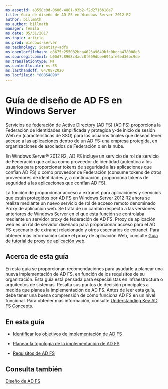 ```yaml
---
ms.assetid: a8558c9d-0606-4881-93b2-f2d2716b18e7
title: Guía de diseño de AD FS en Windows Server 2012 R2
author: billmath
ms.author: billmath
manager: femila
ms.date: 05/31/2017
ms.topic: article
ms.prod: windows-server
ms.technology: identity-adfs
ms.openlocfilehash: e8675c255032bca4623a9649bfc0bcca478008e3
ms.sourcegitcommit: b00d7c8968c4adc8f699dbee694afe6ed36bc9de
ms.translationtype: MT
ms.contentlocale: es-ES
ms.lasthandoff: 04/08/2020
ms.locfileid: "80854898"
---
```

# <a name="ad-fs-design-guide-in-windows-server"></a>Guía de diseño de AD FS en Windows Server 

Servicios de federación de Active Directory (AD FS) \(AD FS\) proporciona la Federación de identidades simplificada y protegida y\-de inicio de sesión Web en \(características de SSO\) para los usuarios finales que desean tener acceso a las aplicaciones dentro de un AD FS\-una empresa protegida, en organizaciones de asociados de Federación o en la nube.  
  
En Windows Server&reg; 2012 R2, AD FS incluye un servicio de rol de servicio de Federación que actúa como proveedor de identidad \(autentica a los usuarios para proporcionar tokens de seguridad a las aplicaciones que confían AD FS\) o como proveedor de Federación \(consume tokens de otros proveedores de identidades y, a continuación, proporciona tokens de seguridad a las aplicaciones que confían AD FS\).  
  
La función de proporcionar acceso a extranet para aplicaciones y servicios que están protegidos por AD FS en Windows Server 2012 R2 ahora se realiza mediante un nuevo servicio de rol de acceso remoto denominado Proxy de aplicación web. Se trata de un cambio respecto a las versiones anteriores de Windows Server en el que esta función se controlaba mediante un servidor proxy de federación de AD FS. Proxy de aplicación web es un rol de servidor diseñado para proporcionar acceso para el AD FS\-escenario de extranet relacionado y otros escenarios de extranet. Para obtener más información sobre el proxy de aplicación Web, consulte [Guía de tutorial de proxy de aplicación web](https://technet.microsoft.com/library/dn280944.aspx).  
  
## <a name="about-this-guide"></a>Acerca de esta guía  
En esta guía se proporcionan recomendaciones para ayudarle a planear una nueva implementación de AD FS, en función de los requisitos de su organización. Esta guía está pensada para especialistas en infraestructura o arquitectos de sistemas. Resalta sus puntos de decisión principales a medida que planea la implementación de AD FS. Antes de leer esta guía, debe tener una buena comprensión de cómo funciona AD FS en un nivel funcional. Para obtener más información, consulte [Understanding Key AD FS Concepts](../../ad-fs/technical-reference/Understanding-Key-AD-FS-Concepts.md).  
  
## <a name="in-this-guide"></a>En esta guía  
  
-   [Identificar los objetivos de implementación de AD FS](Identify-Your-AD-FS-Deployment-Goals.md)  
  
-   [Planear la topología de la implementación de AD FS](Plan-Your-AD-FS-Deployment-Topology.md)  
  
-   [Requisitos de AD FS](AD-FS-Requirements.md)  
  
  
## <a name="see-also"></a>Consulta también  
[Diseño de AD FS](../../ad-fs/AD-FS-Design.md)  
  

